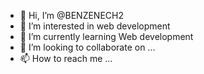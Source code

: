 - 👋 Hi, I’m @BENZENECH2
- 👀 I’m interested in web development
- 🌱 I’m currently learning Web development
- 💞️ I’m looking to collaborate on ...
- 📫 How to reach me ...

<!---
BENZENECH2/BENZENECH2 is a ✨ special ✨ repository because its `README.md` (this file) appears on your GitHub profile.
You can click the Preview link to take a look at your changes.
--->
